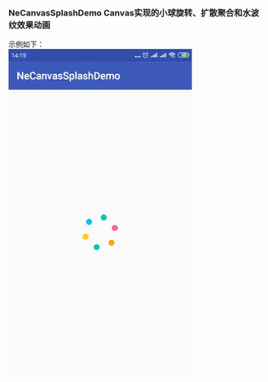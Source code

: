 ### NeCanvasSplashDemo Canvas实现的小球旋转、扩散聚合和水波纹效果动画
示例如下：  
![image](https://github.com/tianyalu/NeCanvasSplashDemo/blob/master/show/show.gif)
